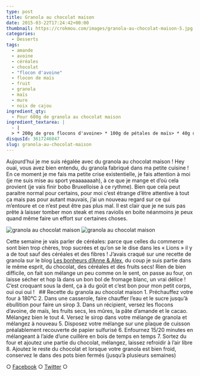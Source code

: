 ```yaml
---
type: post
title: Granola au chocolat maison
date: 2015-03-22T17:24:42+00:00
thumbnail: https://crokmou.com/images/granola-au-chocolat-maison-5.jpg
categories: 
  - Desserts
tags: 
  - amande
  - avoine
  - céréales
  - chocolat
  - "flocon d'avoine"
  - flocon de maïs
  - fruit
  - granola
  - maïs
  - mure
  - noix de cajou
ingredient_qty: 
  - Pour 600g de granola au chocolat maison
ingredient_textarea: |
  - |
  > * 200g de gros flocons d'avoine> * 100g de pétales de maïs> * 40g de sucre> * 60g d'eau> * 2 càs de cacao en poudre non sucré> * 2càs de pâte d'amandes> * 1 poignée de mûres blanches déshydratées> * 1 bonne poignée d'amandes entières bio> * 1 bonne poignée de noix de cajou bio> * 100g de chocolat noir concassé
disqusId: 3617246047
slug: granola-au-chocolat-maison
---
```


Aujourd’hui je me suis régalée avec du granola au chocolat maison ! Hey ouai, vous avez bien entendu, du granola fabriqué dans ma petite cuisine ! En ce moment je me fais ma petite crise existentielle, je fais attention à moi (je me suis mise au sport yeaaaaaaah), à ce que je mange et d’où cela provient (je vais finir bobo Bruxelloise à ce rythme). Bien que cela peut paraitre normal pour certains, pour moi c’est étrange d’être attentive à tout ça mais pas pour autant mauvais, j’ai un nouveau regard sur ce qui m’entoure et ce n’est peut être pas plus mal. Il est clair que je ne suis pas prête à laisser tomber mon steak et mes raviolis en boite néanmoins je peux quand même faire un effort sur certaines choses.

![granola au chocolat maison](http://www.crokmou.com/wp-content/uploads/2015/03/granola-au-chocolat-maison-3.jpg) ![granola au chocolat maison](http://www.crokmou.com/wp-content/uploads/2015/03/granola-au-chocolat-maison-1.jpg)

Cette semaine je vais parler de céréales: parce que celles du commerce sont bien trop chères, trop sucrées et qu’on se le dise dans les « Lions » il y a de tout sauf des céréales et des fibres ! J’avais craqué sur une recette de granola sur le blog [Les bonheurs d’Anne & Alex](http://www.lesbonheurs.fr/2014/09/granola-double-chocolat-et-amandes-v.html), du coup je suis partie dans le même esprit, du chocolat, des céréales et des fruits secs! Rien de bien difficile, on fait son mélange un peu comme on le sent, on passe au four, on laisse sécher et hop là dans un bon bol de fromage blanc, un vrai délice ! C’est croquant sous la dent, ça à du goût et c’est bon pour mon petit corps, oui oui oui !   ## Recette du granola au chocolat maison 1\. Préchauffez votre four à 180°C 2\. Dans une casserole, faire chauffer l’eau et le sucre jusqu’à ébullition pour faire un sirop 3\. Dans un récipient, versez les flocons d’avoine, de maïs, les fruits secs, les mûres, la pâte d’amande et le cacao. Mélangez bien le tout 4\. Versez le sirop dans votre mélange de granola et mélangez à nouveau 5\. Disposez votre mélange sur une plaque de cuisson préalablement recouverte de papier sulfurisé 6\. Enfournez 15/20 minutes en mélangeant à l’aide d’une cuillère en bois de temps en temps 7\. Sortez du four et ajoutez une partie du chocolat, mélangez, laissez refroidir à l’air libre 8\. Ajoutez le reste du chocolat et lorsque votre granola est bien froid, conservez le dans des pots bien fermés (jusqu’à plusieurs semaines)  

○ [Facebook](https://www.facebook.com/crokmou.blog) ○ [Twitter](https://twitter.com/Crokmou) ○